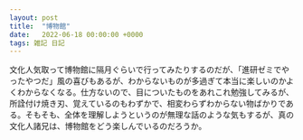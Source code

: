 ```yaml
---
layout: post
title:  "博物館"
date:   2022-06-18 00:00:00 +0000
tags: 雑記 日記
---
```


文化人気取って博物館に隔月ぐらいで行ってみたりするのだが、「進研ゼミでやったやつだ」風の喜びもあるが、わからないものが多過ぎて本当に楽しいのかよくわからなくなる。仕方ないので、目についたものをあれこれ勉強してみるが、所詮付け焼き刃、覚えているのもわずかで、相変わらずわからない物ばかりである。そもそも、全体を理解しようというのが無理な話のような気もするが、真の文化人諸兄は、博物館をどう楽しんでいるのだろうか。